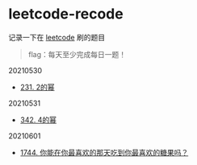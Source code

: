 # leetcode-recode

记录一下在 [leetcode](https://www.leetcode.com) 刷的题目

> flag：每天至少完成每日一题！

20210530

+ [231. 2的幂](./src/main/java/org/example/leetcode/Q0231.java)

20210531

+ [342. 4的幂](./src/main/java/org/example/leetcode/Q0342.java)

20210601

+ [1744. 你能在你最喜欢的那天吃到你最喜欢的糖果吗？](./src/main/java/org/example/leetcode/Q1744.java)